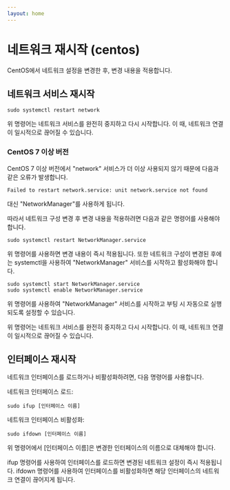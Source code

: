 ```yaml
---
layout: home
---
```


# 네트워크 재시작 (centos)

CentOS에서 네트워크 설정을 변경한 후, 변경 내용을 적용합니다.

## 네트워크 서비스 재시작

```
sudo systemctl restart network
```
위 명령어는 네트워크 서비스를 완전히 중지하고 다시 시작합니다. 이 때, 네트워크 연결이 일시적으로 끊어질 수 있습니다.

### CentOS 7 이상 버전
CentOS 7 이상 버전에서 "network" 서비스가 더 이상 사용되지 않기 때문에 다음과 같은 오류가 발생합니다. 

```
Failed to restart network.service: unit network.service not found
```

대신 "NetworkManager"를 사용하게 됩니다.

따라서 네트워크 구성 변경 후 변경 내용을 적용하려면 다음과 같은 명령어를 사용해야 합니다.

```
sudo systemctl restart NetworkManager.service
```

위 명령어를 사용하면 변경 내용이 즉시 적용됩니다. 또한 네트워크 구성이 변경된 후에는 systemctl을 사용하여 "NetworkManager" 서비스를 시작하고 활성화해야 합니다.

```
sudo systemctl start NetworkManager.service
sudo systemctl enable NetworkManager.service
```

위 명령어를 사용하여 "NetworkManager" 서비스를 시작하고 부팅 시 자동으로 실행되도록 설정할 수 있습니다.


위 명령어는 네트워크 서비스를 완전히 중지하고 다시 시작합니다. 이 때, 네트워크 연결이 일시적으로 끊어질 수 있습니다.

## 인터페이스 재시작
네트워크 인터페이스를 로드하거나 비활성화하려면, 다음 명령어를 사용합니다.

네트워크 인터페이스 로드:
```
sudo ifup [인터페이스 이름]
```

네트워크 인터페이스 비활성화:

```
sudo ifdown [인터페이스 이름]
```

위 명령어에서 [인터페이스 이름]은 변경한 인터페이스의 이름으로 대체해야 합니다.

ifup 명령어를 사용하여 인터페이스를 로드하면 변경된 네트워크 설정이 즉시 적용됩니다. ifdown 명령어를 사용하여 인터페이스를 비활성화하면 해당 인터페이스의 네트워크 연결이 끊어지게 됩니다.